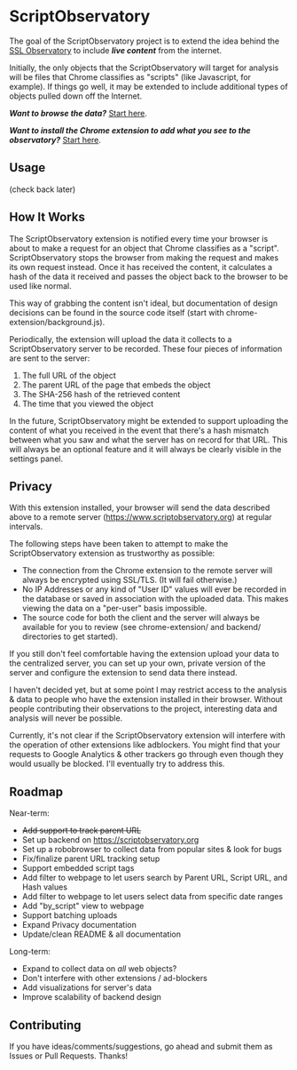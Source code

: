 ScriptObservatory
=================

The goal of the ScriptObservatory project is to extend the idea behind the 
[SSL Observatory](https://www.eff.org/observatory) to include **_live content_**
from the internet.

Initially, the only objects that the ScriptObservatory will target for analysis 
will be files that Chrome classifies as "scripts" (like Javascript, for example).
If things go well, it may be extended to include additional types of objects 
pulled down off the Internet.

**_Want to browse the data?_** [Start here](https://www.scriptobservatory.org).

**_Want to install the Chrome extension to add what you see to the observatory?_**
[Start here](https://github.com/andy11/ScriptObservatory#usage).


Usage
-----

(check back later)


How It Works
------------

The ScriptObservatory extension is notified every time your browser is about to
make a request for an object that Chrome classifies as a "script". ScriptObservatory
stops the browser from making the request and makes its own request instead.
Once it has received the content, it calculates a hash of the data it received and 
passes the object back to the browser to be used like normal.

This way of grabbing the content isn't ideal, but documentation of design decisions 
can be found in the source code itself (start with chrome-extension/background.js).

Periodically, the extension will upload the data it collects to a ScriptObservatory
server to be recorded. These four pieces of information are sent to the server:
 1. The full URL of the object
 2. The parent URL of the page that embeds the object
 3. The SHA-256 hash of the retrieved content
 4. The time that you viewed the object

In the future, ScriptObservatory might be extended to support uploading the content
of what you received in the event that there's a hash mismatch between what you saw
and what the server has on record for that URL. This will always be an optional 
feature and it will always be clearly visible in the settings panel.


Privacy
-------

With this extension installed, your browser will send the data described above to a 
remote server (https://www.scriptobservatory.org) at regular intervals.

The following steps have been taken to attempt to make the ScriptObservatory extension
as trustworthy as possible:
 - The connection from the Chrome extension to the remote server will always be encrypted 
   using SSL/TLS. (It will fail otherwise.)
 - No IP Addresses or any kind of "User ID" values will ever be recorded in the database or 
   saved in association with the uploaded data. This makes viewing the data on a "per-user"
   basis impossible.
 - The source code for both the client and the server will always be available for you to 
   review (see chrome-extension/ and backend/ directories to get started).

If you still don't feel comfortable having the extension upload your data to the centralized
server, you can set up your own, private version of the server and configure the extension 
to send data there instead.

I haven't decided yet, but at some point I may restrict access to the analysis & data 
to people who have the extension installed in their browser. Without people contributing 
their observations to the project, interesting data and analysis will never be possible.

Currently, it's not clear if the ScriptObservatory extension will interfere with 
the operation of other extensions like adblockers. You might find that your 
requests to Google Analytics & other trackers go through even though they would 
usually be blocked. I'll eventually try to address this.


Roadmap
-------

Near-term:
 - ~~Add support to track parent URL~~
 - Set up backend on https://scriptobservatory.org 
 - Set up a robobrowser to collect data from popular sites & look for bugs
 - Fix/finalize parent URL tracking setup
 - Support embedded script tags
 - Add filter to webpage to let users search by Parent URL, Script URL, and Hash values
 - Add filter to webpage to let users select data from specific date ranges
 - Add "by_script" view to webpage
 - Support batching uploads
 - Expand Privacy documentation
 - Update/clean README & all documentation

Long-term:
 - Expand to collect data on _all_ web objects?
 - Don't interfere with other extensions / ad-blockers
 - Add visualizations for server's data
 - Improve scalability of backend design


Contributing
------------

If you have ideas/comments/suggestions, go ahead and submit them as Issues or Pull Requests. Thanks!


